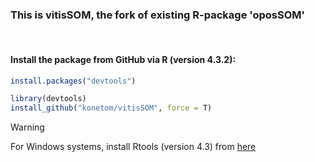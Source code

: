 ### This is vitisSOM, the fork of existing R-package 'oposSOM'

<br>

#### Install the package from GitHub via R (version 4.3.2):

```r
install.packages("devtools")

library(devtools)
install_github("konetom/vitisSOM", force = T)
```


> [!WARNING]
For Windows systems, install Rtools (version 4.3) from [here](https://cran.r-project.org/bin/windows/Rtools/rtools43/rtools.html)
